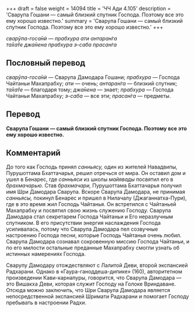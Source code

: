 +++
draft = false
weight = 14094
title = 'ЧЧ Ади 4.105'
description = 'Сварупа Гошани — самый близкий спутник Господа. Поэтому все это ему хорошо известно.'
summary = 'Сварупа Гошани — самый близкий спутник Господа. Поэтому все это ему хорошо известно.'
+++

_сварӯпа-госа̄н̃и — прабхура ати антаран̇га  
та̄ха̄те джа̄нена прабхура э-саба прасан̇га_

## Пословный перевод

_сварӯпа_\-_госа̄н̃и_ — Сварупа Дамодара Гошани; _прабхура_ — Господа Чайтаньи Махапрабху; _ати_ — очень; _антаран̇га_ — близкий спутник; _та̄ха̄те_ — благодаря тому; _джа̄нена_ — знает; _прабхура_ — Господа Чайтаньи Махапрабху; _э_\-_саба_ — все эти; _прасан̇га_ — предметы.

## Перевод

**Сварупа Гошани — самый близкий спутник Господа. Поэтому все это ему хорошо известно.**

## Комментарий

До того как Господь принял _санньясу,_ один из жителей Навадвипы, Пурушоттама Бхаттачарья, решил отречься от мира. Он оставил дом и ушел в Бенарес, где _санньяси_ из школы _майявады_ посвятил его в _брахмачарью_. Став _брахмачари,_ Пурушоттама Бхаттачарья получил имя Шри Дамодара Сварупа. Вскоре Сварупа Дамодара, не принимая _санньясы,_ покинул Бенарес и пришел в Нилачалу (Джаганнатха-Пури), где в это время жил Господь Чайтанья. Он встретился с Чайтаньей Махапрабху и посвятил свою жизнь служению Господу. Сварупа Дамодара стал секретарем Господа Чайтаньи и Его неразлучным спутником. В его присутствии энергия наслаждения Господа усиливалась, потому что Сварупа Дамодара пел созвучные настроению Господа песни, которые Господь Чайтанья очень любил. Сварупа Дамодара сознавал сокровенную миссию Господа Чайтаньи, и по его милости остальные преданные Махапрабху смогли узнать об истинных намерениях Господа.

Сварупу Дамодару отождествляют с Лалитой Деви, второй экспансией Радхарани. Однако в «Гаура-ганоддеша-дипике» (160), авторитетном произведении Кави-карнапуры, говорится, что Сварупа Дамодара — это Вишакха Деви, которая служит Господу на Голоке Вриндаване. Отсюда можно заключить, что Шри Сварупа Дамодара является непосредственной экспансией Шримати Радхарани и помогает Господу пребывать в настроении Радхи.
